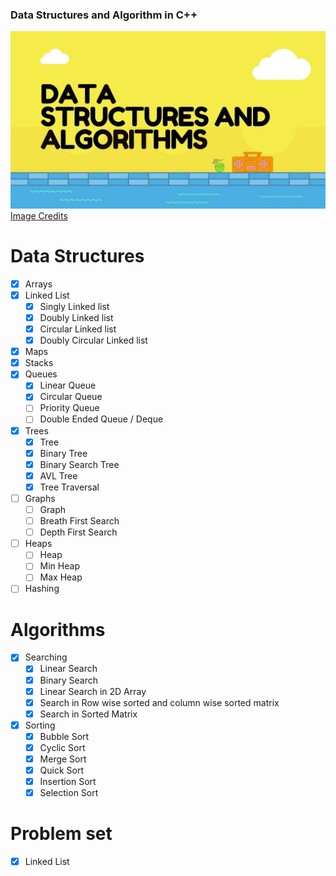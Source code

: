 ### Data Structures and Algorithm in C++

![dsa-banner](imgs/dsa-banner.jpg)
[Image Credits](https://medium.com/@mohamedmansormemo/algorithms-and-data-structure-1c2ad2dd8675)

# Data Structures

- [x] Arrays
- [x] Linked List
  - [x] Singly Linked list
  - [x] Doubly Linked list
  - [x] Circular Linked list
  - [x] Doubly Circular Linked list
- [x] Maps
- [x] Stacks
- [x] Queues
  - [x] Linear Queue
  - [x] Circular Queue
  - [ ] Priority Queue
  - [ ] Double Ended Queue / Deque
- [x] Trees
  - [x] Tree
  - [x] Binary Tree
  - [x] Binary Search Tree
  - [x] AVL Tree
  - [x] Tree Traversal
- [ ] Graphs
  - [ ] Graph
  - [ ] Breath First Search
  - [ ] Depth First Search
- [ ] Heaps
  - [ ] Heap
  - [ ] Min Heap
  - [ ] Max Heap
- [ ] Hashing

# Algorithms

- [x] Searching
  - [x] Linear Search
  - [x] Binary Search
  - [x] Linear Search in 2D Array
  - [x] Search in Row wise sorted and column wise sorted matrix
  - [x] Search in Sorted Matrix
- [x] Sorting
  - [x] Bubble Sort
  - [x] Cyclic Sort
  - [x] Merge Sort
  - [x] Quick Sort
  - [x] Insertion Sort
  - [x] Selection Sort

# Problem set

- [x] Linked List
